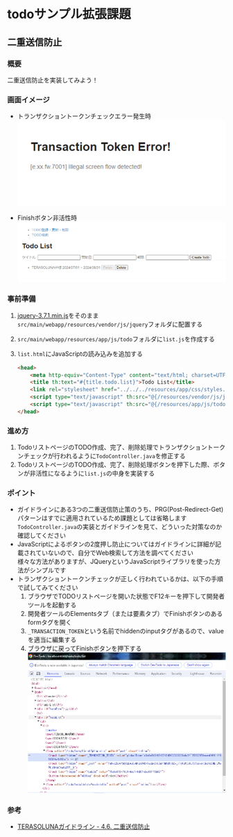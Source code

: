 # todoサンプル拡張課題
## 二重送信防止
### 概要
二重送信防止を実装してみよう！

### 画面イメージ
- トランザクショントークンチェックエラー発生時
  ![画面イメージ1](./pic1.PNG "画面イメージ1")

- Finishボタン非活性時
  ![画面イメージ2](./pic2.PNG "画面イメージ2")

### 事前準備
1. [jquery-3.7.1.min.js](jquery-3.7.1.min.js)をそのまま`src/main/webapp/resources/vendor/js/jquery`フォルダに配置する

2. `src/main/webapp/resources/app/js/todo`フォルダに`list.js`を作成する

3. `list.html`にJavaScriptの読み込みを追加する
   ```html
   <head>
       <meta http-equiv="Content-Type" content="text/html; charset=UTF-8">
       <title th:text="#{title.todo.list}">Todo List</title>
       <link rel="stylesheet" href="../../../resources/app/css/styles.css" th:href="@{/resources/app/css/styles.css}">
       <script type="text/javascript" th:src="@{/resources/vendor/js/jquery/jquery-3.7.1.min.js}"></script>
       <script type="text/javascript" th:src="@{/resources/app/js/todo/list.js}"></script>
   </head>
   ```

### 進め方
1. TodoリストページのTODO作成、完了、削除処理でトランザクショントークンチェックが行われるように`TodoController.java`を修正する
2. TodoリストページのTODO作成、完了、削除処理ボタンを押下した際、ボタンが非活性になるように`list.js`の中身を実装する

### ポイント
- ガイドラインにある3つの二重送信防止策のうち、PRG(Post-Redirect-Get)パターンはすでに適用されているため課題としては省略します  
  `TodoController.java`の実装とガイドラインを見て、どういった対策なのか確認してください
- JavaScriptによるボタンの2度押し防止についてはガイドラインに詳細が記載されていないので、自分でWeb検索して方法を調べてください  
  様々な方法がありますが、JQueryというJavaScriptライブラリを使った方法がシンプルです
- トランザクショントークンチェックが正しく行われているかは、以下の手順で試してみてください
   1. ブラウザでTODOリストページを開いた状態でF12キーを押下して開発者ツールを起動する
   2. 開発者ツールのElementsタブ（または要素タブ）でFinishボタンのあるformタグを開く
   3. `_TRANSACTION_TOKEN`という名前でhiddenのinputタグがあるので、valueを適当に編集する
   4. ブラウザに戻ってFinishボタンを押下する
   ![開発者ツール](./pic3.PNG "開発者ツール")


### 参考
- [TERASOLUNAガイドライン - 4.6. 二重送信防止](https://terasolunaorg.github.io/guideline/current/ja/ArchitectureInDetail/WebApplicationDetail/DoubleSubmitProtection.html)